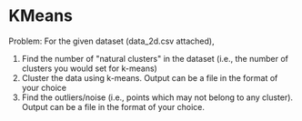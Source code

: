 # KMeans

Problem:
For the given dataset (data_2d.csv attached),
 
1. Find the number of "natural clusters" in the dataset (i.e., the number of clusters you would set for k-means)
2. Cluster the data using k-means. Output can be a file in the format of your choice
3. Find the outliers/noise (i.e., points which may not belong to any cluster). Output can be a file in the format of your choice.
